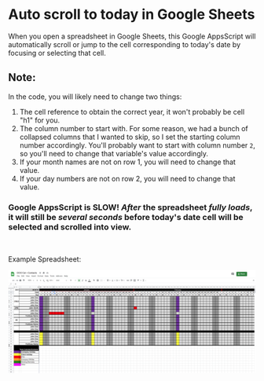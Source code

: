 # Auto scroll to today in Google Sheets

When you open a spreadsheet in Google Sheets, this Google AppsScript will automatically scroll or jump to the cell corresponding to today's date by focusing or selecting that cell.

## Note:
In the code, you will likely need to change two things:
1. The cell reference to obtain the correct year, it won't probably be cell "h1" for you.
2. The column number to start with.  For some reason, we had a bunch of collapsed columns that I wanted to skip, so I set the starting column number accordingly.  You'll probably want to start with column number `2`, so you'll need to change that variable's value accordingly.
3. If your month names are not on row 1, you will need to change that value.
4. If your day numbers are not on row 2, you will need to change that value.

### Google AppsScript is SLOW!  *After* the spreadsheet *fully loads*, it will still be *several seconds* before today's date cell will be selected and scrolled into view.

<br/>

Example Spreadsheet:

![example](https://github.com/dennishall/scroll-to-today-google-sheets/blob/main/OOO-Calendar-Google-Sheets.png?raw=true)
